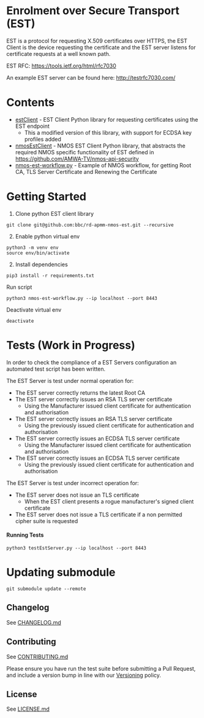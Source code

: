 
# Enrolment over Secure Transport (EST)

EST is a protocol for requesting X.509 certificates over HTTPS, the EST Client is the device requesting the certificate and the EST server listens for certificate requests at a well known path.

EST RFC: https://tools.ietf.org/html/rfc7030

An example EST server can be found here: http://testrfc7030.com/

Contents
========

* [estClient](estClient) - EST Client Python library for requesting certificates using the EST endpoint
    * This a modified version of this library, with support for ECDSA key profiles added
* [nmosEstClient](nmosEstClient) - NMOS EST Client Python library, that abstracts the required NMOS specific functionality of EST defined in https://github.com/AMWA-TV/nmos-api-security
* [nmos-est-workflow.py](nmos-est-workflow.py) - Example of NMOS workflow, for getting Root CA, TLS Server Certificate and Renewing the Certificate


Getting Started
===============

1. Clone python EST client library
```
git clone git@github.com:bbc/rd-apmm-nmos-est.git --recursive
```
2. Enable python virtual env
```
python3 -m venv env
source env/bin/activate
```
2. Install dependencies
```
pip3 install -r requirements.txt
```

Run script
```
python3 nmos-est-workflow.py --ip localhost --port 8443
```

Deactivate virtual env
```
deactivate
```

Tests (Work in Progress)
========================

In order to check the compliance of a EST Servers configuration an automated test script has been written.

The EST Server is test under normal operation for:
* The EST server correctly returns the latest Root CA
* The EST server correctly issues an RSA TLS server certificate
    * Using the Manufacturer issued client certificate for authentication and authorisation
* The EST server correctly issues an RSA TLS server certificate
    * Using the previously issued client certificate for authentication and authorisation
* The EST server correctly issues an ECDSA TLS server certificate
    * Using the Manufacturer issued client certificate for authentication and authorisation
* The EST server correctly issues an ECDSA TLS server certificate
    * Using the previously issued client certificate for authentication and authorisation

The EST Server is test under incorrect operation for:
* The EST server does not issue an TLS certificate
    * When the EST client presents a rogue manufacturer's signed client certificate
* The EST server does not issue a TLS certificate if a non permitted cipher suite is requested

#### Running Tests

```
python3 testEstServer.py --ip localhost --port 8443
```


Updating submodule
==================

```
git submodule update --remote
```

## Changelog

See [CHANGELOG.md](CHANGELOG.md)

## Contributing

See [CONTRIBUTING.md](CONTRIBUTING.md)

Please ensure you have run the test suite before submitting a Pull Request, and include a version bump in line with our [Versioning](#versioning) policy.

## License

See [LICENSE.md](LICENSE.md)
